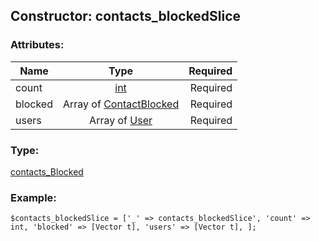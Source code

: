 ## Constructor: contacts\_blockedSlice  

### Attributes:

| Name     |    Type       | Required |
|----------|:-------------:|---------:|
|count|[int](../types/int.md) | Required|
|blocked|Array of [ContactBlocked](../types/ContactBlocked.md) | Required|
|users|Array of [User](../types/User.md) | Required|
### Type: 

[contacts\_Blocked](../types/contacts_Blocked.md)
### Example:

```
$contacts_blockedSlice = ['_' => contacts_blockedSlice', 'count' => int, 'blocked' => [Vector t], 'users' => [Vector t], ];
```